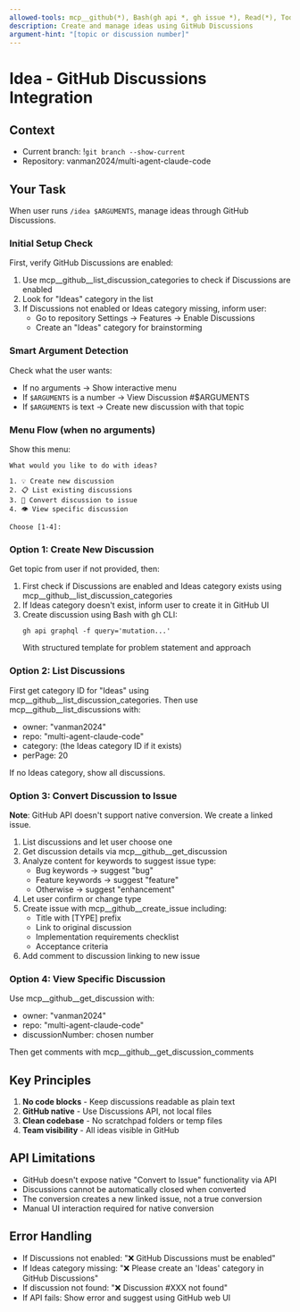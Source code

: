 ```yaml
---
allowed-tools: mcp__github(*), Bash(gh api *, gh issue *), Read(*), TodoWrite(*)
description: Create and manage ideas using GitHub Discussions
argument-hint: "[topic or discussion number]"
---
```


# Idea - GitHub Discussions Integration

## Context
- Current branch: !`git branch --show-current`
- Repository: vanman2024/multi-agent-claude-code

## Your Task

When user runs `/idea $ARGUMENTS`, manage ideas through GitHub Discussions.

### Initial Setup Check

First, verify GitHub Discussions are enabled:
1. Use mcp__github__list_discussion_categories to check if Discussions are enabled
2. Look for "Ideas" category in the list
3. If Discussions not enabled or Ideas category missing, inform user:
   - Go to repository Settings → Features → Enable Discussions
   - Create an "Ideas" category for brainstorming

### Smart Argument Detection

Check what the user wants:
- If no arguments → Show interactive menu
- If `$ARGUMENTS` is a number → View Discussion #$ARGUMENTS  
- If `$ARGUMENTS` is text → Create new discussion with that topic

### Menu Flow (when no arguments)

Show this menu:
```
What would you like to do with ideas?

1. 💡 Create new discussion
2. 📋 List existing discussions  
3. 🔄 Convert discussion to issue
4. 👁️ View specific discussion

Choose [1-4]:
```

### Option 1: Create New Discussion

Get topic from user if not provided, then:
1. First check if Discussions are enabled and Ideas category exists using mcp__github__list_discussion_categories
2. If Ideas category doesn't exist, inform user to create it in GitHub UI
3. Create discussion using Bash with gh CLI:
   ```
   gh api graphql -f query='mutation...'
   ```
   With structured template for problem statement and approach

### Option 2: List Discussions

First get category ID for "Ideas" using mcp__github__list_discussion_categories.
Then use mcp__github__list_discussions with:
- owner: "vanman2024"
- repo: "multi-agent-claude-code"  
- category: (the Ideas category ID if it exists)
- perPage: 20

If no Ideas category, show all discussions.

### Option 3: Convert Discussion to Issue

**Note**: GitHub API doesn't support native conversion. We create a linked issue.

1. List discussions and let user choose one
2. Get discussion details via mcp__github__get_discussion
3. Analyze content for keywords to suggest issue type:
   - Bug keywords → suggest "bug"
   - Feature keywords → suggest "feature"  
   - Otherwise → suggest "enhancement"
4. Let user confirm or change type
5. Create issue with mcp__github__create_issue including:
   - Title with [TYPE] prefix
   - Link to original discussion
   - Implementation requirements checklist
   - Acceptance criteria
6. Add comment to discussion linking to new issue

### Option 4: View Specific Discussion

Use mcp__github__get_discussion with:
- owner: "vanman2024"
- repo: "multi-agent-claude-code"
- discussionNumber: chosen number

Then get comments with mcp__github__get_discussion_comments

## Key Principles

1. **No code blocks** - Keep discussions readable as plain text
2. **GitHub native** - Use Discussions API, not local files
3. **Clean codebase** - No scratchpad folders or temp files
4. **Team visibility** - All ideas visible in GitHub

## API Limitations

- GitHub doesn't expose native "Convert to Issue" functionality via API
- Discussions cannot be automatically closed when converted
- The conversion creates a new linked issue, not a true conversion
- Manual UI interaction required for native conversion

## Error Handling

- If Discussions not enabled: "❌ GitHub Discussions must be enabled"
- If Ideas category missing: "❌ Please create an 'Ideas' category in GitHub Discussions"  
- If discussion not found: "❌ Discussion #XXX not found"
- If API fails: Show error and suggest using GitHub web UI